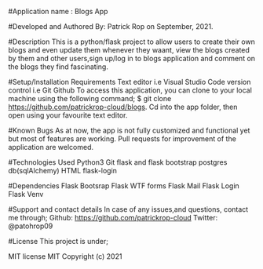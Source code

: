 #Application name :
Blogs App

#Developed and Authored By:
Patrick Rop on September, 2021.

#Description
This is a python/flask project to allow users to create their own blogs and even update them whenever they waant, view the blogs created by them and other users,sign up/log in to blogs application and comment on the blogs they find fascinating.

#Setup/Installation Requirements
Text editor i.e Visual Studio Code version control i.e Git Github To access this application, you can clone to your local machine using the following command; $ git clone https://github.com/patrickrop-cloud/blogs. Cd into the app folder, then open using your favourite text editor.

#Known Bugs
As at now, the app is not fully customized and functional yet but most of features are working. Pull requests for improvement of the application are welcomed.

#Technologies Used
Python3
Git flask and flask bootstrap postgres db(sqlAlchemy) HTML flask-login

#Dependencies
Flask Bootsrap Flask WTF forms Flask Mail Flask Login Flask Venv

#Support and contact details
In case of any issues,and questions, contact me through; Github: https://github.com/patrickrop-cloud Twitter: @patohrop09

#License
This project is under;

MIT license
MIT Copyright (c) 2021